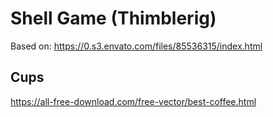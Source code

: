 # Shell Game (Thimblerig)

Based on: https://0.s3.envato.com/files/85536315/index.html


## Cups

https://all-free-download.com/free-vector/best-coffee.html